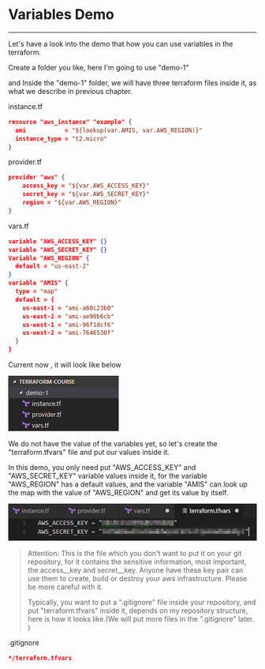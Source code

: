 # Variables Demo

---

Let's have a look into the demo that how you can use variables in the terraform.

Create a folder you like, here I'm going to use "demo-1"

and Inside the "demo-1" folder, we will have three terraform files inside it, as what we describe in previous chapter.

instance.tf

```json
resource "aws_instance" "example" {
  ami           = "${lookup(var.AMIS, var.AWS_REGION)}"
  instance_type = "t2.micro"
}
```

provider.tf

```json
provider "aws" {
    access_key = "${var.AWS_ACCESS_KEY}"
    secret_key = "${var.AWS_SECRET_KEY}"
    region = "${var.AWS_REGION}"
}
```

vars.tf

```json
variable "AWS_ACCESS_KEY" {}
variable "AWS_SECRET_KEY" {}
Variable "AWS_REGION" {
  default = "us-east-2"
}
variable "AMIS" {
  type = "map"
  default = {
    us-east-1 = "ami-a60c23b0"
    us-east-2 = "ami-ae90b6cb"
    us-west-1 = "ami-96f1dcf6"
    us-west-2 = "ami-7646530f"
  }
}
```

Current now , it will look like below

![](/images/vardeminfra1.png)

We do not have the value of the variables yet, so let's create the "terraform.tfvars" file and put our values inside it.

In this demo, you only need put "AWS\_ACCESS\_KEY" and "AWS\_SECRET\_KEY" variable values inside it, for the variable "AWS\_REGION" has a default values, and the variable "AMIS" can look up the map with the value of "AWS\_REGION" and get its  value by itself.

![](/images/vardemo-tfvarsfile.png)

> Attention: This is the file which you don't want to put it on your git repository, for it contains the sensitive information, most important, the access\_\_key and secret\_\_key. Anyone have these key pair can use them to create, build or destroy your aws infrastructure. Please be more careful with it.
>
> Typically, you want to put a ".gitignore" file inside your repository, and put "terraform.tfvars" inside it, depends on my repository structure, here is how it looks like.\(We will put more files in the ".gitignore" later. \)

.gitignore

```json
*/terraform.tfvars
```



